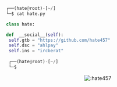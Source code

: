 


```python
┌──(hate@root)-[~/]
└─$ cat hate.py

class hate:

def  __social__(self):
 self.gtb = "https://github.com/hate457"
 self.dsc = "ahlpay" 
 self.ins = "ircberat"
  
 ┌──(hate@root)-[~/]
 └─$
```
<p align="center"><img src="https://moe-counter.glitch.me/get/@:verxn1337" alt=":hate457" /></p>




